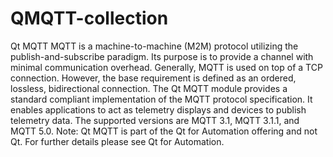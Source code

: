 # QMQTT-collection
 Qt MQTT MQTT is a machine-to-machine (M2M) protocol utilizing the publish-and-subscribe paradigm. Its purpose is to provide a channel with minimal communication overhead.  Generally, MQTT is used on top of a TCP connection. However, the base requirement is defined as an ordered, lossless, bidirectional connection.  The Qt MQTT module provides a standard compliant implementation of the MQTT protocol specification. It enables applications to act as telemetry displays and devices to publish telemetry data. The supported versions are MQTT 3.1, MQTT 3.1.1, and MQTT 5.0.  Note: Qt MQTT is part of the Qt for Automation offering and not Qt. For further details please see Qt for Automation.
